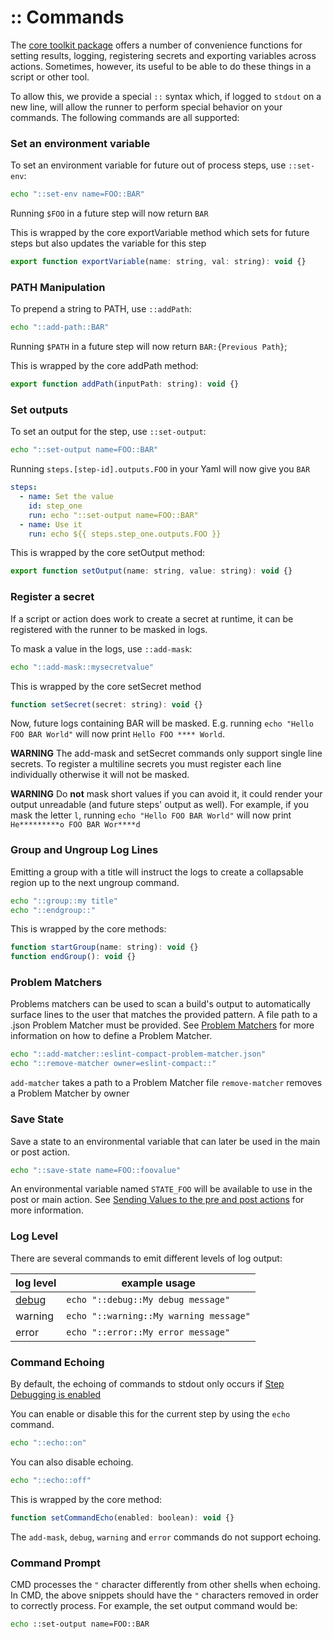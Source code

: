 # :: Commands

The [core toolkit package](https://github.com/actions/toolkit/tree/main/packages/core) offers a number of convenience functions for
setting results, logging, registering secrets and exporting variables across actions. Sometimes, however, its useful to be able to do
these things in a script or other tool.

To allow this, we provide a special `::` syntax which, if logged to `stdout` on a new line, will allow the runner to perform special behavior on
your commands. The following commands are all supported:

### Set an environment variable

To set an environment variable for future out of process steps, use `::set-env`:

```sh
echo "::set-env name=FOO::BAR"
```

Running `$FOO` in a future step will now return `BAR`

This is wrapped by the core exportVariable method which sets for future steps but also updates the variable for this step

```javascript
export function exportVariable(name: string, val: string): void {}
```

### PATH Manipulation

To prepend a string to PATH, use `::addPath`:

```sh
echo "::add-path::BAR"
```

Running `$PATH` in a future step will now return `BAR:{Previous Path}`;

This is wrapped by the core addPath method:
```javascript
export function addPath(inputPath: string): void {}
```

### Set outputs

To set an output for the step, use `::set-output`:

```sh
echo "::set-output name=FOO::BAR"
```

Running `steps.[step-id].outputs.FOO` in your Yaml will now give you `BAR`

```yaml
steps:
  - name: Set the value
    id: step_one
    run: echo "::set-output name=FOO::BAR"
  - name: Use it
    run: echo ${{ steps.step_one.outputs.FOO }}
```

This is wrapped by the core setOutput method:

```javascript
export function setOutput(name: string, value: string): void {}
```

### Register a secret

If a script or action does work to create a secret at runtime, it can be registered with the runner to be masked in logs.

To mask a value in the logs, use `::add-mask`:

```sh
echo "::add-mask::mysecretvalue"
```

This is wrapped by the core setSecret method

```javascript
function setSecret(secret: string): void {}
```

Now, future logs containing BAR will be masked. E.g. running `echo "Hello FOO BAR World"` will now print `Hello FOO **** World`.

**WARNING** The add-mask and setSecret  commands only support single line secrets. To register a multiline secrets you must register each line individually otherwise it will not be masked.

**WARNING** Do **not** mask short values if you can avoid it, it could render your output unreadable (and future steps' output as well).
For example, if you mask the letter `l`, running `echo "Hello FOO BAR World"` will now print `He*********o FOO BAR Wor****d`

### Group and Ungroup Log Lines

Emitting a group with a title will instruct the logs to create a collapsable region up to the next ungroup command.

```bash
echo "::group::my title"   
echo "::endgroup::"
```

This is wrapped by the core methods:

```javascript
function startGroup(name: string): void {}
function endGroup(): void {}
```

### Problem Matchers
Problems matchers can be used to scan a build's output to automatically surface lines to the user that matches the provided pattern. A file path to a .json Problem Matcher must be provided. See [Problem Matchers](problem-matchers.md) for more information on how to define a Problem Matcher.

```bash
echo "::add-matcher::eslint-compact-problem-matcher.json"   
echo "::remove-matcher owner=eslint-compact::"
```

`add-matcher` takes a path to a Problem Matcher file
`remove-matcher` removes a Problem Matcher by owner
### Save State

Save a state to an environmental variable that can later be used in the main or post action.

```bash
echo "::save-state name=FOO::foovalue"
```

An environmental variable named `STATE_FOO` will be available to use in the post or main action. See [Sending Values to the pre and post actions](https://help.github.com/en/actions/reference/workflow-commands-for-github-actions#sending-values-to-the-pre-and-post-actions) for more information.

### Log Level

There are several commands to emit different levels of log output:

| log level | example usage |
|---|---|
| [debug](action-debugging.md)  | `echo "::debug::My debug message"` |
| warning | `echo "::warning::My warning message"` |
| error | `echo "::error::My error message"` |

### Command Echoing
By default, the echoing of commands to stdout only occurs if [Step Debugging is enabled](./action-debugging.md#How-to-Access-Step-Debug-Logs)

You can enable or disable this for the current step by using the `echo` command.

```bash
echo "::echo::on"
```

You can also disable echoing.

```bash
echo "::echo::off"
```

This is wrapped by the core method:

```javascript
function setCommandEcho(enabled: boolean): void {}
```

The `add-mask`, `debug`, `warning` and `error` commands do not support echoing.

### Command Prompt 
CMD processes the `"` character differently from other shells when echoing. In CMD, the above snippets should have the `"` characters removed in order to correctly process. For example, the set output command would be:
```cmd
echo ::set-output name=FOO::BAR
```
